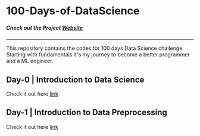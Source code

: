# 100-Days-of-DataScience

##### Check out the Project [Website](https://aashutoshtrivedi.github.io/100-Days-of-DataScience/)
---
This repository contains the codes for 100 days Data Science challenge. Starting with fundamentals it's my journey to become a better programmer and a ML engineer.
## Day-0 | Introduction to Data Science
Check it out here [link](http://aashutoshtrivedi.github.io/100-Days-of-DataScience/Day0/)

## Day-1 | Introduction to Data Preprocessing
Check it out here [link](http://aashutoshtrivedi.github.io/100-Days-of-DataScience/Day1/)
